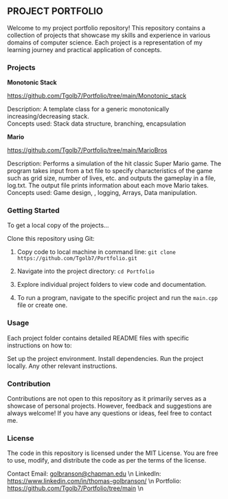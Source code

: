 <h2>PROJECT PORTFOLIO</h2>

Welcome to my project portfolio repository! This repository contains a collection of projects that showcase my skills and experience in various domains of computer science. Each project is a representation of my learning journey and practical application of concepts.

<h3>Projects</h3>

**Monotonic Stack**

https://github.com/Tgolb7/Portfolio/tree/main/Monotonic_stack

Description: A template class for a generic monotonically increasing/decreasing stack.
<br>
Concepts used: Stack data structure, branching, encapsulation


**Mario**

https://github.com/Tgolb7/Portfolio/tree/main/MarioBros

Description: Performs a simulation of the hit classic Super Mario game. The program takes input from a txt file to specify characteristics of the game such as grid size, number of lives, etc. and outputs the gameplay in a file, log.txt. The output file prints information about each move Mario takes.
<br>
Concepts used: Game design, , logging, Arrays, Data manipulation.


<h3>Getting Started</h3>
To get a local copy of the projects...

Clone this repository using Git:

1. Copy code to local machine in command line:
`git clone https://github.com/Tgolb7/Portfolio.git`

2. Navigate into the project directory:
`cd Portfolio`

3. Explore individual project folders to view code and documentation.
4. To run a program, navigate to the specific project and run the `main.cpp` file or create one.


<h3>Usage</h3>

Each project folder contains detailed README files with specific instructions on how to:


Set up the project environment.
Install dependencies.
Run the project locally.
Any other relevant instructions.



<h3>Contribution</h3>
Contributions are not open to this repository as it primarily serves as a showcase of personal projects. However, feedback and suggestions are always welcome! If you have any questions or ideas, feel free to contact me.



<h3>License</h3>
The code in this repository is licensed under the MIT License. You are free to use, modify, and distribute the code as per the terms of the license.

Contact
Email: golbranson@chapman.edu \n
LinkedIn: https://www.linkedin.com/in/thomas-golbranson/ \n
Portfolio: https://github.com/Tgolb7/Portfolio/tree/main \n
